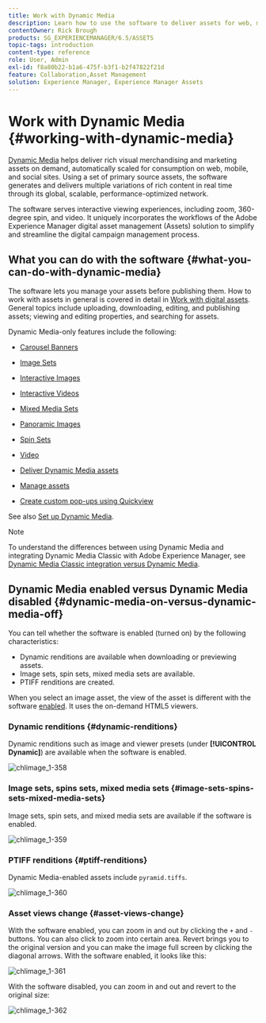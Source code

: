 ```yaml
---
title: Work with Dynamic Media
description: Learn how to use the software to deliver assets for web, mobile, and social sites.
contentOwner: Rick Brough
products: SG_EXPERIENCEMANAGER/6.5/ASSETS
topic-tags: introduction
content-type: reference
role: User, Admin
exl-id: f8a80b22-b1a6-475f-b3f1-b2f47822f21d
feature: Collaboration,Asset Management
solution: Experience Manager, Experience Manager Assets
---
```

# Work with Dynamic Media {#working-with-dynamic-media}

[Dynamic Media](https://business.adobe.com/products/experience-manager/assets/dynamic-media.html) helps deliver rich visual merchandising and marketing assets on demand, automatically scaled for consumption on web, mobile, and social sites. Using a set of primary source assets, the software generates and delivers multiple variations of rich content in real time through its global, scalable, performance-optimized network.

The software serves interactive viewing experiences, including zoom, 360-degree spin, and video. It uniquely incorporates the workflows of the Adobe Experience Manager digital asset management (Assets) solution to simplify and streamline the digital campaign management process.

<!-- >ARTICLE IS MISSING. GIVES 404 [!NOTE]
>
>A Community article is available on [Working with Adobe Experience Manager and Dynamic Media](https://helpx.adobe.com/experience-manager/using/aem_dynamic_media.html). -->

## What you can do with the software {#what-you-can-do-with-dynamic-media}

The software lets you manage your assets before publishing them. How to work with assets in general is covered in detail in [Work with digital assets](manage-assets.md). General topics include uploading, downloading, editing, and publishing assets; viewing and editing properties, and searching for assets.

Dynamic Media-only features include the following:

* [Carousel Banners](carousel-banners.md)
* [Image Sets](image-sets.md)
* [Interactive Images](interactive-images.md)
* [Interactive Videos](interactive-videos.md)
* [Mixed Media Sets](mixed-media-sets.md)
* [Panoramic Images](panoramic-images.md)

* [Spin Sets](spin-sets.md)
* [Video](video.md)
* [Deliver Dynamic Media assets](delivering-dynamic-media-assets.md)
* [Manage assets](managing-assets.md)
* [Create custom pop-ups using Quickview](custom-pop-ups.md)

See also [Set up Dynamic Media](administering-dynamic-media.md).

>[!NOTE]
>
>To understand the differences between using Dynamic Media and integrating Dynamic Media Classic with Adobe Experience Manager, see [Dynamic Media Classic integration versus Dynamic Media](/help/sites-administering/scene7.md#aem-scene-integration-versus-dynamic-media).

## Dynamic Media enabled versus Dynamic Media disabled {#dynamic-media-on-versus-dynamic-media-off}

You can tell whether the software is enabled (turned on) by the following characteristics:

* Dynamic renditions are available when downloading or previewing assets.
* Image sets, spin sets, mixed media sets are available.
* PTIFF renditions are created.

When you select an image asset, the view of the asset is different with the software [enabled](config-dynamic.md#enabling-dynamic-media). It uses the on-demand HTML5 viewers.

### Dynamic renditions {#dynamic-renditions}

Dynamic renditions such as image and viewer presets (under **[!UICONTROL Dynamic]**) are available when the software is enabled.

![chlimage_1-358](assets/chlimage_1-358.png)

### Image sets, spins sets, mixed media sets {#image-sets-spins-sets-mixed-media-sets}

Image sets, spin sets, and mixed media sets are available if the software is enabled.

![chlimage_1-359](assets/chlimage_1-359.png)

### PTIFF renditions {#ptiff-renditions}

Dynamic Media-enabled assets include `pyramid.tiffs`.

![chlimage_1-360](assets/chlimage_1-360.png)

### Asset views change {#asset-views-change}

With the software enabled, you can zoom in and out by clicking the `+` and `-` buttons. You can also click to zoom into certain area. Revert brings you to the original version and you can make the image full screen by clicking the diagonal arrows. With the software enabled, it looks like this:

![chlimage_1-361](assets/chlimage_1-361.png)

With the software disabled, you can zoom in and out and revert to the original size:

![chlimage_1-362](assets/chlimage_1-362.png)
